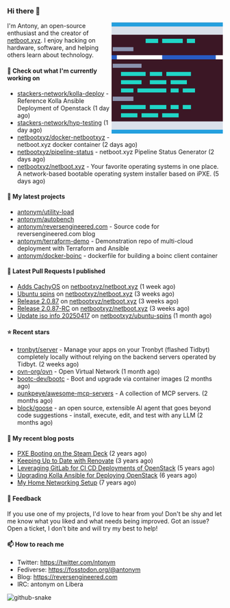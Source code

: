 
### Hi there 👋

<img align="right" src="https://raw.githubusercontent.com/antonym/antonym/master/assets/nbxyz.png" width="260">

I'm Antony, an open-source enthusiast and the creator of [netboot.xyz](https://netboot.xyz). I enjoy 
hacking on hardware, software, and helping others learn about technology. 

#### 👷 Check out what I'm currently working on

- [stackers-network/kolla-deploy](https://github.com/stackers-network/kolla-deploy) - Reference Kolla Ansible Deployment of Openstack (1 day ago)
- [stackers-network/hyp-testing](https://github.com/stackers-network/hyp-testing) (1 day ago)
- [netbootxyz/docker-netbootxyz](https://github.com/netbootxyz/docker-netbootxyz) - netboot.xyz docker container (2 days ago)
- [netbootxyz/pipeline-status](https://github.com/netbootxyz/pipeline-status) - netboot.xyz Pipeline Status Generator (2 days ago)
- [netbootxyz/netboot.xyz](https://github.com/netbootxyz/netboot.xyz) - Your favorite operating systems in one place.  A network-based bootable operating system installer based on iPXE. (5 days ago)

#### 🌱 My latest projects

- [antonym/utility-load](https://github.com/antonym/utility-load)
- [antonym/autobench](https://github.com/antonym/autobench)
- [antonym/reversengineered.com](https://github.com/antonym/reversengineered.com) - Source code for reversengineered.com blog
- [antonym/terraform-demo](https://github.com/antonym/terraform-demo) - Demonstration repo of multi-cloud deployment with Terraform and Ansible
- [antonym/docker-boinc](https://github.com/antonym/docker-boinc) - dockerfile for building a boinc client container

#### 🔨 Latest Pull Requests I published

- [Adds CachyOS](https://github.com/netbootxyz/netboot.xyz/pull/1629) on [netbootxyz/netboot.xyz](https://github.com/netbootxyz/netboot.xyz) (1 week ago)
- [Ubuntu spins](https://github.com/netbootxyz/netboot.xyz/pull/1620) on [netbootxyz/netboot.xyz](https://github.com/netbootxyz/netboot.xyz) (3 weeks ago)
- [Release 2.0.87](https://github.com/netbootxyz/netboot.xyz/pull/1619) on [netbootxyz/netboot.xyz](https://github.com/netbootxyz/netboot.xyz) (3 weeks ago)
- [Release 2.0.87-RC](https://github.com/netbootxyz/netboot.xyz/pull/1618) on [netbootxyz/netboot.xyz](https://github.com/netbootxyz/netboot.xyz) (3 weeks ago)
- [Update iso info 20250417](https://github.com/netbootxyz/ubuntu-spins/pull/5) on [netbootxyz/ubuntu-spins](https://github.com/netbootxyz/ubuntu-spins) (1 month ago)

#### ⭐ Recent stars

- [tronbyt/server](https://github.com/tronbyt/server) - Manage your apps on your Tronbyt (flashed Tidbyt) completely locally without relying on the backend servers operated by Tidbyt. (2 weeks ago)
- [ovn-org/ovn](https://github.com/ovn-org/ovn) - Open Virtual Network (1 month ago)
- [bootc-dev/bootc](https://github.com/bootc-dev/bootc) - Boot and upgrade via container images (2 months ago)
- [punkpeye/awesome-mcp-servers](https://github.com/punkpeye/awesome-mcp-servers) - A collection of MCP servers. (2 months ago)
- [block/goose](https://github.com/block/goose) - an open source, extensible AI agent that goes beyond code suggestions - install, execute, edit, and test with any LLM (2 months ago)

#### 📜 My recent blog posts

- [PXE Booting on the Steam Deck](https://www.reversengineered.com/2022/08/02/pxe-booting-on-the-steam-deck/) (2 years ago)
- [Keeping Up to Date with Renovate](https://www.reversengineered.com/2022/03/13/keeping-up-to-date-with-renovate/) (3 years ago)
- [Leveraging GitLab for CI CD Deployments of OpenStack](https://www.reversengineered.com/2019/08/13/leveraging-gitlab-for-ci-cd-deployments-of-openstack/) (5 years ago)
- [Upgrading Kolla Ansible for Deploying OpenStack](https://www.reversengineered.com/2019/05/10/upgrading-kolla-ansible-for-deploying-openstack/) (6 years ago)
- [My Home Networking Setup](https://www.reversengineered.com/2017/07/29/my-home-networking-setup/) (7 years ago)

#### 💬 Feedback

If you use one of my projects, I'd love to hear from you! Don't be shy and let me know what you liked
and what needs being improved. Got an issue? Open a ticket, I don't bite and will try my best to help!

#### 📫 How to reach me

- Twitter: https://twitter.com/ntonym
- Fediverse: https://fosstodon.org/@antonym
- Blog: https://reversengineered.com
- IRC: antonym on Libera
<picture>
  <source media="(prefers-color-scheme: dark)" srcset="https://raw.githubusercontent.com/antonym/antonym/output/github-contribution-grid-snake-dark.svg" />
  <source media="(prefers-color-scheme: light)" srcset="https://raw.githubusercontent.com/antonym/antonym/output/github-contribution-grid-snake.svg" />
  <img alt="github-snake" src="github-snake.svg" />
</picture>
